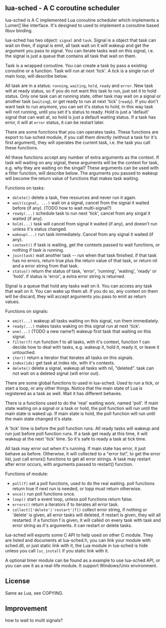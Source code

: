 lua-sched - A C coroutine scheduler
-----------------------------------

lua-sched is A C implemented Lua coroutine scheduler which implements
a Lumen[1] like interface. It's designed to used to implement a
coroutine based libuv binding.

[1]: https://github.com/xopxe/Lumen

lua-sched has two object: `signal` and `task`. Signal is a object that
task can wait on then, if signal is emit, all task wait on it will
wakeup and get the argument you pass to signal. You can iterate tasks
wait on this signal, i.e. the signal is just a queue that contains all
task that wait on them.

Task is a wrapped coroutine. You can create a task by pass a existing
coroutine or a function. Task will run at next 'tick'. A tick is a
single run of main loop, will describe below.

All task are in a status: `running`, `waiting`, `hold`, `ready` and `error`. New task
will at ready status, so if you do not want this task to run, just set
it to hold status. Only one task can at running state, other task may
wait on a signal or another task (`waiting`), or get ready to run at
next 'tick' (`ready`). If you don't want task to run anymore, you can
set it's status to hold, in this way task will not running, until you
set it's status to ready. Hold is just a 'default' signal that can
wait at, so hold is just a default waiting status. If a task has error,
it will at `error` status, it can be restart later.

There are some functions that you can operates tasks. These functions
are export to lua-sched module, if you call them directly (without a
task for it's first argument), they will operates the current task,
i.e. the task you call these functions.

All these functions accept any number of extra arguments as the
context. If task will waiting on any signal, these arguments will be
the context for task, e.g. why they are waiting on the singal? These
arguments can be used with a filter function, will describe below. The
arguments you passed to wakeup will become the return value of
functions that makes task waiting.

Functions on tasks:

- `delete()`
    delete a task, free resources and never run it again.
- `wait(signal, ...)`
    wait on a signal, cancel from the signal it waited before (if
    any). (TODO how to wait multi-signal?)
- `ready(...)`
    schedule task to run next 'tick', cancel from any singal it
    waited (if any).
- `hold(...)`
    task will cancel from signal it waited (if any), and doesn't
    run unless it's status changed.
- `wakeup(...)`
    run task immediately. Cancel from any signal it waited (if
    any).
- `context()`
    if task is waiting, get the contexts passed to wait functions,
    or nothing if task is running.
- `join(task)`
    wait another task -- run when that task finished. if that task
    has no errors, return true plus the return value of that task,
    or return nil and a error string from that task.
- `status()`
    return the status of task, 'error', 'running', 'waiting',
    'ready' or 'hold'. if status is 'error', a extra error string
    is returned.

Signal is a queue that hold any tasks wait on it. You can access any
task that wait on it. You can wake up them all. If you do so, any
context on them will be discard, they will accept arguments you pass
to emit as return values.

Functions on signals:

- `emit(...)`
    wakeup all tasks waiting on this signal, run them immediately.
- `ready(...)`
    makes tasks waking on this signal run at next 'tick'.
- `one(...)` (TODO a new name?)
    wakeup first task that waiting on this signal.
- `filter(f)`
    run function f to all tasks, with it's context, function f can
    decide how to deal with tasks, e.g. wakeup it, hold it, ready
    it, or leave it untouched.
- `iter()`
    return a iterator that iterates all tasks on this signals.
- `index(idx)`
    get task at index idx, with it's contexts.
- `delete()`
    delete a signal, wakeup all tasks with nil, "deleted". task
    can not wait on a deleted signal (will error out).


There are some global functions to used in lua-sched. Used to run a
tick, or start a loop, or any other things. Notice that the main state
of Lua is registered as a task as well. Wait it has different behaves.

There is a functions used to do the 'real' waiting work, named 'poll'.
If main state waiting on a signal or a task or hold, the poll function
will run until the main state is waked up. If main state is hold, the
poll function will run until the main state changed it's state.

A 'tick' time is before the poll function runs. All ready tasks will
wakeup and run just before poll function runs. If a task get ready
at this time, it will wakeup at the next 'tick' time. So it's safe to
ready a task at tick time.

All task may error out when it's running. If main state has error, it
just behave as before. Otherwise, it will collected to a "error list",
to get the error list, just call errors() functions to get all error
strings. A task may restart after error occurs, with arguments passed
to restart() function.


Functions of module:

- `poll(f)`
    set a poll functions, used to do the real waiting. poll
    functions return true if next run is needed, or lopp must
    return otherwise.
- `once()`
    run poll functions once.
- `loop()`
    start a event loop, unless poll functions return false.
- `errors()`
    return a iterators if to iterates all error task.
- `collect(['delete'|'restart'|f])`
    collect error string, if nothing or 'delete' is given, all
    error tasks will deleted, if restart is given, they will all
    restarted. if a function f is given, it will called on every
    task with task and error string as it's arguments. it can
    restart or delete tasks.

lua-sched will exports some C API to help used on other C module. They
are listed and documents at lua-sched.h, you can link your module with
sched.dll, or just static link with it, the Lua module in lua-sched is
hide unless you call `lsc_install` if you static link with it.

A optional timer module can be found as a example to use lua-sched
API, or you can use it as a real-life module. It support Windows/Unix
environment.

License
-------
Same as Lua, see COPYING.

Improvement
-----------
how to wait to multi signals?
